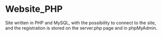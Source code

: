 # Website_PHP
Site written in PHP and MySQL, with the possibility to connect to the site, and the registration is stored on the server.php page and in phpMyAdmin.
